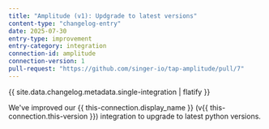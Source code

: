 ```yaml
---
title: "Amplitude (v1): Updgrade to latest versions"
content-type: "changelog-entry"
date: 2025-07-30
entry-type: improvement
entry-category: integration
connection-id: amplitude
connection-version: 1
pull-request: "https://github.com/singer-io/tap-amplitude/pull/7"
---
```

{{ site.data.changelog.metadata.single-integration | flatify }}

We've improved our {{ this-connection.display_name }} (v{{ this-connection.this-version }}) integration to upgrade to latest python versions.